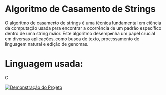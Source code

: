 # Algoritmo de Casamento de Strings
O algoritmo de casamento de strings é uma técnica fundamental em ciência da computação usada para encontrar a ocorrência de um padrão específico dentro de uma string maior. Este algoritmo desempenha um papel crucial em diversas aplicações, como busca de texto, processamento de linguagem natural e edição de genomas.

# Linguagem usada:
C

[![Demonstração do Projeto](https://img.youtube.com/vi/SEU_CODIGO_DE_VIDEO/maxresdefault.jpg)](https://www.youtube.com/watch?v=SEU_CODIGO_DE_VIDEO)
